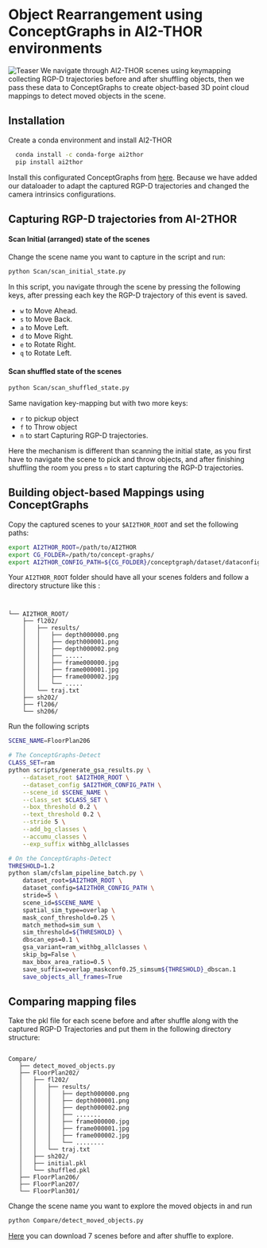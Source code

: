 # Object Rearrangement using ConceptGraphs in AI2-THOR environments 

![Teaser](https://github.com/ibrahimyousri/object-rearrangement/blob/main/teaser.png?raw=true)
We navigate through AI2-THOR scenes using keymapping collecting  RGP-D trajectories before and after shuffling objects, then we pass these data to ConceptGraphs to create object-based 3D point cloud mappings to detect moved objects in the scene.

## Installation 

Create a conda environment and install AI2-THOR

```bash
  conda install -c conda-forge ai2thor
  pip install ai2thor
```

Install this configurated ConceptGraphs from [here](https://github.com/concept-graphs/concept-graphs/tree/main#setup). Because we have added our  dataloader to adapt the captured RGP-D trajectories and changed  the camera intrinsics  configurations. 

## Capturing RGP-D trajectories from AI-2THOR
#### Scan Initial (arranged) state of the scenes 
Change the scene name you want to capture in the script and run:
```bash
python Scan/scan_initial_state.py
```
In this script, you  navigate through the scene by pressing the following keys,  after pressing each key the  RGP-D trajectory of this event is saved.
* `w` to Move Ahead. 
* `s` to Move Back.
* `a` to Move Left.
* `d` to Move Right.
* `e` to Rotate Right.
* `q` to Rotate Left.

#### Scan shuffled state of the scenes 
```bash
python Scan/scan_shuffled_state.py
```
Same navigation key-mapping  but with  two more keys:
* `r` to pickup object
* `f` to Throw object
* `n` to start Capturing RGP-D trajectories.

Here the mechanism is different than scanning the initial state, as you first have to navigate the scene to pick and throw objects, and after finishing shuffling the room you  press  `n` to start capturing the RGP-D trajectories.


## Building object-based Mappings using ConceptGraphs
Copy the captured scenes to your `$AI2THOR_ROOT` and set the following paths:

```bash
export AI2THOR_ROOT=/path/to/AI2THOR
export CG_FOLDER=/path/to/concept-graphs/
export AI2THOR_CONFIG_PATH=${CG_FOLDER}/conceptgraph/dataset/dataconfigs/ai2thor/ai2thor.yaml
```
Your `AI2THOR_ROOT` folder should have all your scenes folders and follow a directory structure like this :
```


└── AI2THOR_ROOT/
    ├── fl202/
    │   ├── results/
    │   │   ├── depth000000.png
    │   │   ├── depth000001.png
    │   │   ├── depth000002.png
    │   │   ├── .....
    │   │   ├── frame000000.jpg
    │   │   ├── frame000001.jpg
    │   │   ├── frame000002.jpg
    │   │   └── .....
    │   └── traj.txt
    ├── sh202/
    ├── fl206/
    └── sh206/
  ```


Run the following scripts 
```bash
SCENE_NAME=FloorPlan206

# The ConceptGraphs-Detect 
CLASS_SET=ram
python scripts/generate_gsa_results.py \
    --dataset_root $AI2THOR_ROOT \
    --dataset_config $AI2THOR_CONFIG_PATH \
    --scene_id $SCENE_NAME \
    --class_set $CLASS_SET \
    --box_threshold 0.2 \
    --text_threshold 0.2 \
    --stride 5 \
    --add_bg_classes \
    --accumu_classes \
    --exp_suffix withbg_allclasses

# On the ConceptGraphs-Detect 
THRESHOLD=1.2
python slam/cfslam_pipeline_batch.py \
    dataset_root=$AI2THOR_ROOT \
    dataset_config=$AI2THOR_CONFIG_PATH \
    stride=5 \
    scene_id=$SCENE_NAME \
    spatial_sim_type=overlap \
    mask_conf_threshold=0.25 \
    match_method=sim_sum \
    sim_threshold=${THRESHOLD} \
    dbscan_eps=0.1 \
    gsa_variant=ram_withbg_allclasses \
    skip_bg=False \
    max_bbox_area_ratio=0.5 \
    save_suffix=overlap_maskconf0.25_simsum${THRESHOLD}_dbscan.1
    save_objects_all_frames=True

```

## Comparing mapping files
Take the pkl file for each scene before and after shuffle along with the captured RGP-D Trajectories and put them in the following directory structure:
 ```

Compare/
    ├── detect_moved_objects.py
    ├── FloorPlan202/
    │   ├── fl202/
    │   │   ├── results/
    │   │   │   ├── depth000000.png
    │   │   │   ├── depth000001.png
    │   │   │   ├── depth000002.png
    │   │   │   ├── .......
    │   │   │   ├── frame000000.jpg
    │   │   │   ├── frame000001.jpg
    │   │   │   ├── frame000002.jpg
    │   │   │   └── ........
    │   │   └── traj.txt
    │   ├── sh202/
    │   ├── initial.pkl
    │   └── shuffled.pkl
    ├── FloorPlan206/
    ├── FloorPlan207/
    └── FloorPlan301/
```
Change the scene name you want to explore the moved objects in and run
```bash
python Compare/detect_moved_objects.py
```
[Here](https://drive.google.com/file/d/166oxpC5hup6t1On3L6vRo1nhXRgKi4yV/view?usp=sharing) you can download 7 scenes before and after shuffle to explore.
